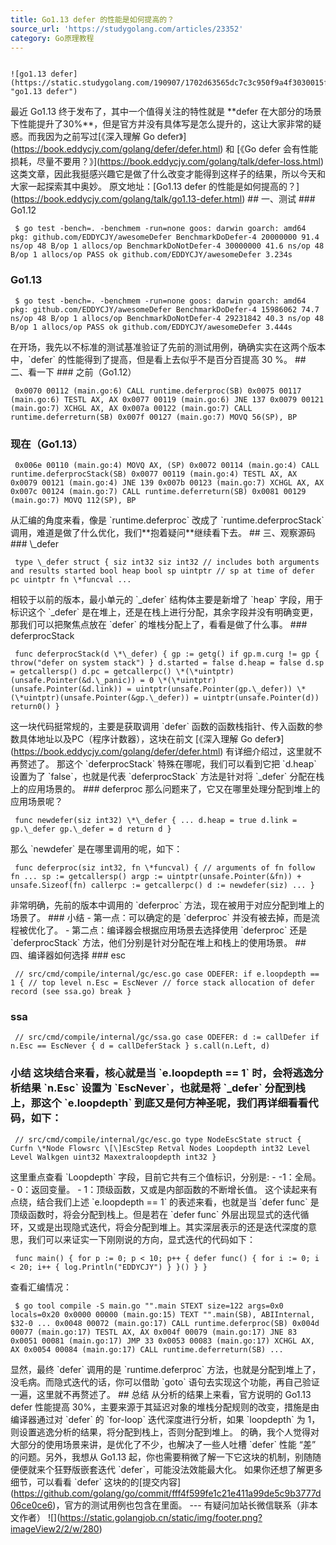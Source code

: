 ```yaml
---
title: Go1.13 defer 的性能是如何提高的？
source_url: 'https://studygolang.com/articles/23352'
category: Go原理教程
---
```

```

![go1.13 defer](https://static.studygolang.com/190907/1702d63565dc7c3c950f9a4f3030015f.png "go1.13 defer")

```
 最近 Go1.13 终于发布了，其中一个值得关注的特性就是 \*\*defer 在大部分的场景下性能提升了30%\*\*，但是官方并没有具体写是怎么提升的，这让大家非常的疑惑。而我因为之前写过\[《深入理解 Go defer》\](https://book.eddycjy.com/golang/defer/defer.html) 和 \[《Go defer 会有性能损耗，尽量不要用？》\](https://book.eddycjy.com/golang/talk/defer-loss.html) 这类文章，因此我挺感兴趣它是做了什么改变才能得到这样子的结果，所以今天和大家一起探索其中奥妙。 原文地址：\[Go1.13 defer 的性能是如何提高的？\](https://book.eddycjy.com/golang/talk/go1.13-defer.html) ## 一、测试 ### Go1.12 
```
 $ go test -bench=. -benchmem -run=none goos: darwin goarch: amd64 pkg: github.com/EDDYCJY/awesomeDefer BenchmarkDoDefer-4 20000000 91.4 ns/op 48 B/op 1 allocs/op BenchmarkDoNotDefer-4 30000000 41.6 ns/op 48 B/op 1 allocs/op PASS ok github.com/EDDYCJY/awesomeDefer 3.234s 
```
 ### Go1.13 
```
 $ go test -bench=. -benchmem -run=none goos: darwin goarch: amd64 pkg: github.com/EDDYCJY/awesomeDefer BenchmarkDoDefer-4 15986062 74.7 ns/op 48 B/op 1 allocs/op BenchmarkDoNotDefer-4 29231842 40.3 ns/op 48 B/op 1 allocs/op PASS ok github.com/EDDYCJY/awesomeDefer 3.444s 
```
 在开场，我先以不标准的测试基准验证了先前的测试用例，确确实实在这两个版本中，\`defer\` 的性能得到了提高，但是看上去似乎不是百分百提高 30 %。 ## 二、看一下 ### 之前（Go1.12） 
```
 0x0070 00112 (main.go:6) CALL runtime.deferproc(SB) 0x0075 00117 (main.go:6) TESTL AX, AX 0x0077 00119 (main.go:6) JNE 137 0x0079 00121 (main.go:7) XCHGL AX, AX 0x007a 00122 (main.go:7) CALL runtime.deferreturn(SB) 0x007f 00127 (main.go:7) MOVQ 56(SP), BP 
```
 ### 现在（Go1.13） 
```
 0x006e 00110 (main.go:4) MOVQ AX, (SP) 0x0072 00114 (main.go:4) CALL runtime.deferprocStack(SB) 0x0077 00119 (main.go:4) TESTL AX, AX 0x0079 00121 (main.go:4) JNE 139 0x007b 00123 (main.go:7) XCHGL AX, AX 0x007c 00124 (main.go:7) CALL runtime.deferreturn(SB) 0x0081 00129 (main.go:7) MOVQ 112(SP), BP 
```
 从汇编的角度来看，像是 \`runtime.deferproc\` 改成了 \`runtime.deferprocStack\` 调用，难道是做了什么优化，我们\*\*抱着疑问\*\*继续看下去。 ## 三、观察源码 ### \\\_defer 
```
 type \_defer struct { siz int32 siz int32 // includes both arguments and results started bool heap bool sp uintptr // sp at time of defer pc uintptr fn \*funcval ... 
```
 相较于以前的版本，最小单元的 \`\_defer\` 结构体主要是新增了 \`heap\` 字段，用于标识这个 \`\_defer\` 是在堆上，还是在栈上进行分配，其余字段并没有明确变更，那我们可以把聚焦点放在 \`defer\` 的堆栈分配上了，看看是做了什么事。 ### deferprocStack 
```
 func deferprocStack(d \*\_defer) { gp := getg() if gp.m.curg != gp { throw("defer on system stack") } d.started = false d.heap = false d.sp = getcallersp() d.pc = getcallerpc() \*(\*uintptr)(unsafe.Pointer(&d.\_panic)) = 0 \*(\*uintptr)(unsafe.Pointer(&d.link)) = uintptr(unsafe.Pointer(gp.\_defer)) \*(\*uintptr)(unsafe.Pointer(&gp.\_defer)) = uintptr(unsafe.Pointer(d)) return0() } 
```
 这一块代码挺常规的，主要是获取调用 \`defer\` 函数的函数栈指针、传入函数的参数具体地址以及PC（程序计数器），这块在前文 \[《深入理解 Go defer》\](https://book.eddycjy.com/golang/defer/defer.html) 有详细介绍过，这里就不再赘述了。 那这个 \`deferprocStack\` 特殊在哪呢，我们可以看到它把 \`d.heap\` 设置为了 \`false\`，也就是代表 \`deferprocStack\` 方法是针对将 \`\_defer\` 分配在栈上的应用场景的。 ### deferproc 那么问题来了，它又在哪里处理分配到堆上的应用场景呢？ 
```
 func newdefer(siz int32) \*\_defer { ... d.heap = true d.link = gp.\_defer gp.\_defer = d return d } 
```
 那么 \`newdefer\` 是在哪里调用的呢，如下： 
```
 func deferproc(siz int32, fn \*funcval) { // arguments of fn follow fn ... sp := getcallersp() argp := uintptr(unsafe.Pointer(&fn)) + unsafe.Sizeof(fn) callerpc := getcallerpc() d := newdefer(siz) ... } 
```
 非常明确，先前的版本中调用的 \`deferproc\` 方法，现在被用于对应分配到堆上的场景了。 ### 小结 - 第一点：可以确定的是 \`deferproc\` 并没有被去掉，而是流程被优化了。 - 第二点：编译器会根据应用场景去选择使用 \`deferproc\` 还是 \`deferprocStack\` 方法，他们分别是针对分配在堆上和栈上的使用场景。 ## 四、编译器如何选择 ### esc 
```
 // src/cmd/compile/internal/gc/esc.go case ODEFER: if e.loopdepth == 1 { // top level n.Esc = EscNever // force stack allocation of defer record (see ssa.go) break } 
```
 ### ssa 
```
 // src/cmd/compile/internal/gc/ssa.go case ODEFER: d := callDefer if n.Esc == EscNever { d = callDeferStack } s.call(n.Left, d) 
```
 ### 小结 这块结合来看，核心就是当 \`e.loopdepth == 1\` 时，会将逃逸分析结果 \`n.Esc\` 设置为 \`EscNever\`，也就是将 \`\_defer\` 分配到栈上，那这个 \`e.loopdepth\` 到底又是何方神圣呢，我们再详细看看代码，如下： 
```
 // src/cmd/compile/internal/gc/esc.go type NodeEscState struct { Curfn \*Node Flowsrc \[\]EscStep Retval Nodes Loopdepth int32 Level Level Walkgen uint32 Maxextraloopdepth int32 } 
```
 这里重点查看 \`Loopdepth\` 字段，目前它共有三个值标识，分别是: - -1：全局。 - 0：返回变量。 - 1：顶级函数，又或是内部函数的不断增长值。 这个读起来有点绕，结合我们上述 \`e.loopdepth == 1\` 的表述来看，也就是当 \`defer func\` 是顶级函数时，将会分配到栈上。但是若在 \`defer func\` 外层出现显式的迭代循环，又或是出现隐式迭代，将会分配到堆上。其实深层表示的还是迭代深度的意思，我们可以来证实一下刚刚说的方向，显式迭代的代码如下： 
```
 func main() { for p := 0; p < 10; p++ { defer func() { for i := 0; i < 20; i++ { log.Println("EDDYCJY") } }() } } 
```
 查看汇编情况： 
```
 $ go tool compile -S main.go "".main STEXT size=122 args=0x0 locals=0x20 0x0000 00000 (main.go:15) TEXT "".main(SB), ABIInternal, $32-0 ... 0x0048 00072 (main.go:17) CALL runtime.deferproc(SB) 0x004d 00077 (main.go:17) TESTL AX, AX 0x004f 00079 (main.go:17) JNE 83 0x0051 00081 (main.go:17) JMP 33 0x0053 00083 (main.go:17) XCHGL AX, AX 0x0054 00084 (main.go:17) CALL runtime.deferreturn(SB) ... 
```
 显然，最终 \`defer\` 调用的是 \`runtime.deferproc\` 方法，也就是分配到堆上了，没毛病。而隐式迭代的话，你可以借助 \`goto\` 语句去实现这个功能，再自己验证一遍，这里就不再赘述了。 ## 总结 从分析的结果上来看，官方说明的 Go1.13 defer 性能提高 30%，主要来源于其延迟对象的堆栈分配规则的改变，措施是由编译器通过对 \`defer\` 的 \`for-loop\` 迭代深度进行分析，如果 \`loopdepth\` 为 1，则设置逃逸分析的结果，将分配到栈上，否则分配到堆上。 的确，我个人觉得对大部分的使用场景来讲，是优化了不少，也解决了一些人吐槽 \`defer\` 性能 “差” 的问题。另外，我想从 Go1.13 起，你也需要稍微了解一下它这块的机制，别随随便便就来个狂野版嵌套迭代 \`defer\`，可能没法效能最大化。 如果你还想了解更多细节，可以看看 \`defer\` 这块的的\[提交内容\](https://github.com/golang/go/commit/fff4f599fe1c21e411a99de5c9b3777d06ce0ce6)，官方的测试用例也包含在里面。 --- 有疑问加站长微信联系（非本文作者） !\[\](https://static.golangjob.cn/static/img/footer.png?imageView2/2/w/280)
